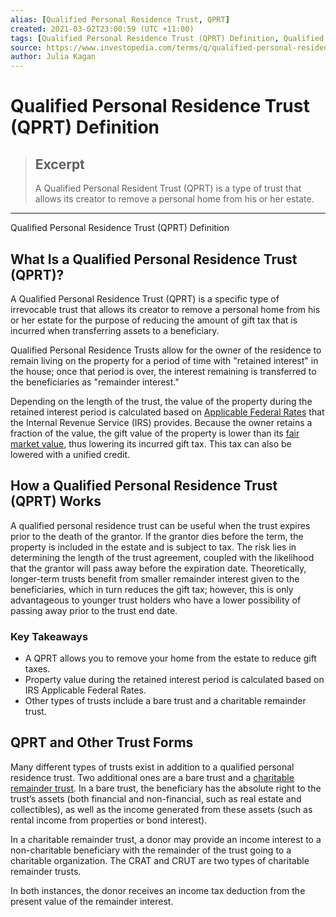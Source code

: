 ```yaml
---
alias: [Qualified Personal Residence Trust, QPRT]
created: 2021-03-02T23:00:59 (UTC +11:00)
tags: [Qualified Personal Residence Trust (QPRT) Definition, Qualified Personal Residence Trust (QPRT) Definition]
source: https://www.investopedia.com/terms/q/qualified-personal-residence-trust.asp
author: Julia Kagan
---
```


# Qualified Personal Residence Trust (QPRT) Definition

> ## Excerpt
> A Qualified Personal Resident Trust (QPRT) is a type of trust that allows its creator to remove a personal home from his or her estate.

---

Qualified Personal Residence Trust (QPRT) Definition
## What Is a Qualified Personal Residence Trust (QPRT)?

A Qualified Personal Residence Trust (QPRT) is a specific type of irrevocable trust that allows its creator to remove a personal home from his or her estate for the purpose of reducing the amount of gift tax that is incurred when transferring assets to a beneficiary.

Qualified Personal Residence Trusts allow for the owner of the residence to remain living on the property for a period of time with "retained interest" in the house; once that period is over, the interest remaining is transferred to the beneficiaries as "remainder interest."

Depending on the length of the trust, the value of the property during the retained interest period is calculated based on [Applicable Federal Rates](https://www.investopedia.com/terms/a/applicablefederalrate.asp) that the Internal Revenue Service (IRS) provides. Because the owner retains a fraction of the value, the gift value of the property is lower than its [fair market value](https://www.investopedia.com/terms/f/fairmarketvalue.asp), thus lowering its incurred gift tax. This tax can also be lowered with a unified credit.

## How a Qualified Personal Residence Trust (QPRT) Works

A qualified personal residence trust can be useful when the trust expires prior to the death of the grantor. If the grantor dies before the term, the property is included in the estate and is subject to tax. The risk lies in determining the length of the trust agreement, coupled with the likelihood that the grantor will pass away before the expiration date. Theoretically, longer-term trusts benefit from smaller remainder interest given to the beneficiaries, which in turn reduces the gift tax; however, this is only advantageous to younger trust holders who have a lower possibility of passing away prior to the trust end date. 

### Key Takeaways

-   A QPRT allows you to remove your home from the estate to reduce gift taxes.
-   Property value during the retained interest period is calculated based on IRS Applicable Federal Rates.
-   Other types of trusts include a bare trust and a charitable remainder trust.

## QPRT and Other Trust Forms

Many different types of trusts exist in addition to a qualified personal residence trust. Two additional ones are a bare trust and a [charitable remainder trust](https://www.investopedia.com/terms/c/charitableremaindertrust.asp). In a bare trust, the beneficiary has the absolute right to the trust’s assets (both financial and non-financial, such as real estate and collectibles), as well as the income generated from these assets (such as rental income from properties or bond interest).

In a charitable remainder trust, a donor may provide an income interest to a non-charitable beneficiary with the remainder of the trust going to a charitable organization. The CRAT and CRUT are two types of charitable remainder trusts.

In both instances, the donor receives an income tax deduction from the present value of the remainder interest.
